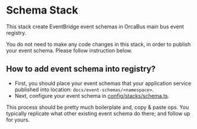 # Schema Stack

This stack create EventBridge event schemas in OrcaBus main bus event registry.

You do not need to make any code changes in this stack, in order to publish your event schema. Please follow instruction below.

## How to add event schema into registry?

- First, you should place your event schemas that your application service published into location: `docs/event-schemas/<namespace>`.
- Next, configure your event schema in [config/stacks/schema.ts](../../../../../config/stacks/schema.ts). 

This process should be pretty much boilerplate and, copy & paste ops. You typically replicate what other existing event schema do there; and follow up for yours.
